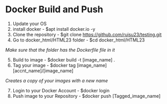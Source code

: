# Docker Build and Push

1. Update your OS
2. install docker                 - $apt install docker.io -y
3. Clone the repository           - $git clone https://github.com/ruisu23/testing.git
4. Go to docker_html/HTML23 folder    - $cd docker_html/HTML23

*Make sure that the folder has the Dockerfile file in it*

5. Build to image                 - $docker build -t [image_name] .
6. Tag your image                 - $docker tag [image_name] [accnt_name]/[image_name]

*Creates a copy of your images with a new name*

7. Login to your Docker Account   - $docker login
8. Push image to your Repository  - $docker push [Tagged_image_name]
